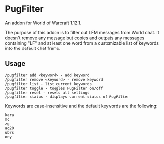 # PugFilter

An addon for World of Warcraft 1.12.1.

The purpose of this addon is to filter out LFM messages from World chat. It doesn't remove any message but copies and outputs any messages containing "LF" and at least one word from a customizable list of keywords into the default chat frame. 

## Usage
```
/pugfilter add <keyword> - add keyword
/pugfilter remove <keyword> - remove keyword
/pugfilter list - list current keywords
/pugfilter toggle - toggles PugFilter on/off
/pugfilter reset - resets all settings
/pugfilter status - displays current status of PugFilter
```

Keywords are case-insensitive and the default keywords are the following:
```
kara
mc
zg
aq20
ubrs
ony
```
